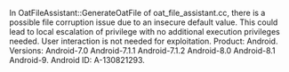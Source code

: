 In OatFileAssistant::GenerateOatFile of oat_file_assistant.cc, there is a possible file corruption issue due to an insecure default value. This could lead to local escalation of privilege with no additional execution privileges needed. User interaction is not needed for exploitation. Product: Android. Versions: Android-7.0 Android-7.1.1 Android-7.1.2 Android-8.0 Android-8.1 Android-9. Android ID: A-130821293.
